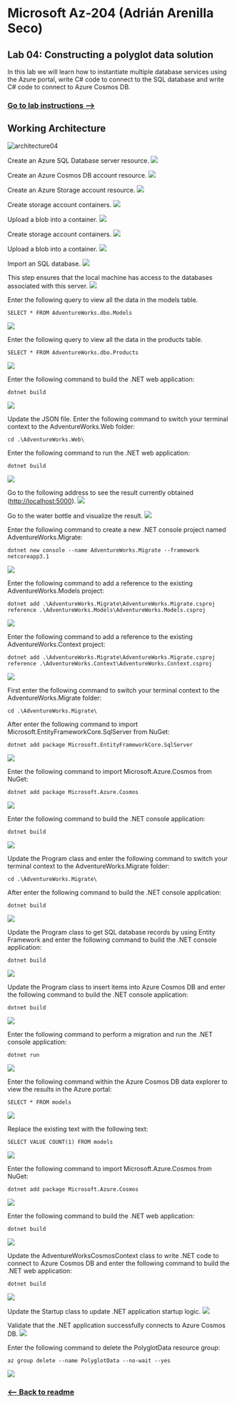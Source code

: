 # Microsoft Az-204 (Adrián Arenilla Seco)

## Lab 04: Constructing a polyglot data solution
In this lab we will learn how to instantiate multiple database services using the Azure portal, write C# code to connect to the SQL database and write C# code to connect to Azure Cosmos DB.

### [Go to lab instructions -->](Files/AZ-204_04_lab.md)

## Working Architecture
![architecture04](architecture_04.png)

Create an Azure SQL Database server resource.
![](Evidences/Image1.png)


Create an Azure Cosmos DB account resource.
![](Evidences/Image2.png)


Create an Azure Storage account resource.
![](Evidences/Image3.png)


Create storage account containers.
![](Evidences/Image4.png)


Upload a blob into a container.
![](Evidences/Image5.png)


Create storage account containers.
![](Evidences/Image6.png)


Upload a blob into a container.
![](Evidences/Image7.png)


Import an SQL database.
![](Evidences/Image8.png)


This step ensures that the local machine has access to the databases associated with this server.
![](Evidences/Image9.png)


Enter the following query to view all the data in the models table.
```
SELECT * FROM AdventureWorks.dbo.Models
```
![](Evidences/Image10.png)


Enter the following query to view all the data in the products table.
```
SELECT * FROM AdventureWorks.dbo.Products
```
![](Evidences/Image11.png)


Enter the following command to build the .NET web application:
```
dotnet build
```
![](Evidences/Image12.png)


Update the JSON file.
Enter the following command to switch your terminal context to the AdventureWorks.Web folder:
```
cd .\AdventureWorks.Web\
```

Enter the following command to run the .NET web application:
```
dotnet build
```
![](Evidences/Image13.png)


Go to the following address to see the result currently obtained (<http://localhost:5000>).
![](Evidences/Image14.png)


Go to the water bottle and visualize the result.
![](Evidences/Image15.png)


Enter the following command to create a new .NET console project named AdventureWorks.Migrate:
```
dotnet new console --name AdventureWorks.Migrate --framework netcoreapp3.1
```
![](Evidences/Image16.png)


Enter the following command to add a reference to the existing AdventureWorks.Models project:
```
dotnet add .\AdventureWorks.Migrate\AdventureWorks.Migrate.csproj reference .\AdventureWorks.Models\AdventureWorks.Models.csproj
```
![](Evidences/Image17.png)


Enter the following command to add a reference to the existing AdventureWorks.Context project:
```
dotnet add .\AdventureWorks.Migrate\AdventureWorks.Migrate.csproj reference .\AdventureWorks.Context\AdventureWorks.Context.csproj
```
![](Evidences/Image18.png)


First enter the following command to switch your terminal context to the AdventureWorks.Migrate folder:
```
cd .\AdventureWorks.Migrate\
```

After enter the following command to import Microsoft.EntityFrameworkCore.SqlServer from NuGet:
```
dotnet add package Microsoft.EntityFrameworkCore.SqlServer
```
![](Evidences/Image19.png)


Enter the following command to import Microsoft.Azure.Cosmos from NuGet:
```
dotnet add package Microsoft.Azure.Cosmos
```
![](Evidences/Image20.png)


Enter the following command to build the .NET console application:
```
dotnet build
```
![](Evidences/Image21.png)


Update the Program class and enter the following command to switch your terminal context to the AdventureWorks.Migrate folder:
```
cd .\AdventureWorks.Migrate\
```
After enter the following command to build the .NET console application:
 ```
dotnet build
```
![](Evidences/Image22.png)


Update the Program class to get SQL database records by using Entity Framework and enter the following command to build the .NET console application:
```
dotnet build
```
![](Evidences/Image23.png)


Update the Program class to insert items into Azure Cosmos DB and enter the following command to build the .NET console application:
```
dotnet build
```
![](Evidences/Image24.png)


Enter the following command to perform a migration and run the .NET console application:
```
dotnet run
```
![](Evidences/Image25.png)


Enter the following command within the Azure Cosmos DB data explorer to view the results in the Azure portal:
```
SELECT * FROM models
```
![](Evidences/Image26.png)


Replace the existing text with the following text:
```
SELECT VALUE COUNT(1) FROM models
```
![](Evidences/Image27.png)


Enter the following command to import Microsoft.Azure.Cosmos from NuGet:
```
dotnet add package Microsoft.Azure.Cosmos
```
![](Evidences/Image28.png)


Enter the following command to build the .NET web application:
```
dotnet build
```
![](Evidences/Image29.png)


Update the AdventureWorksCosmosContext class to write .NET code to connect to Azure Cosmos DB and enter the following command to build the .NET web application:
```
dotnet build
```
![](Evidences/Image30.png)


Update the Startup class to update .NET application startup logic.
![](Evidences/Image31.png)


Validate that the .NET application successfully connects to Azure Cosmos DB.
![](Evidences/Image32.png)


Enter the following command to delete the PolyglotData resource group:
```
az group delete --name PolyglotData --no-wait --yes
```
![](Evidences/Image33.png)


### [<-- Back to readme](../../../../)


